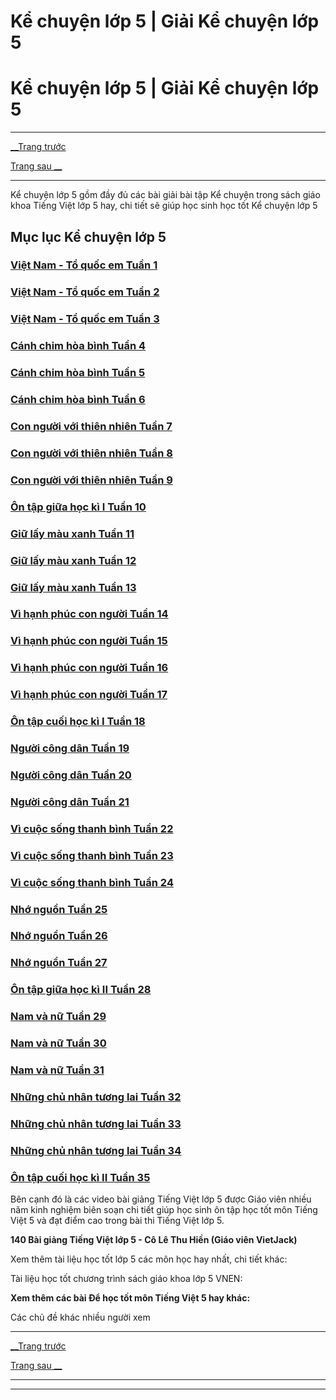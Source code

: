# Kể chuyện lớp 5 | Giải Kể chuyện lớp 5

# Kể chuyện lớp 5 | Giải Kể chuyện lớp 5

* * *

[__Trang trước](https://vietjack.com/tieng-viet-lop-5/index.jsp)

[Trang sau __](https://vietjack.com/tieng-viet-lop-5/ke-chuyen-ly-tu-trong.jsp)

* * *

Kể chuyện lớp 5 gồm đầy đủ các bài giải bài tập Kể chuyện trong sách giáo khoa Tiếng Việt lớp 5 hay, chi tiết sẽ giúp học sinh học tốt Kể chuyện lớp 5

## Mục lục Kể chuyện lớp 5

### [**Việt Nam - Tổ quốc em Tuần 1**](https://vietjack.com/tieng-viet-lop-5/viet-nam-to-quoc-em-tuan-1.jsp)

### [**Việt Nam - Tổ quốc em Tuần 2**](https://vietjack.com/tieng-viet-lop-5/viet-nam-to-quoc-em-tuan-2.jsp)

### [**Việt Nam - Tổ quốc em Tuần 3**](https://vietjack.com/tieng-viet-lop-5/viet-nam-to-quoc-em-tuan-3.jsp)

### [**Cánh chim hòa bình Tuần 4**](https://vietjack.com/tieng-viet-lop-5/canh-chim-hoa-binh-tuan-4.jsp)

### [**Cánh chim hòa bình Tuần 5**](https://vietjack.com/tieng-viet-lop-5/canh-chim-hoa-binh-tuan-5.jsp)

### [**Cánh chim hòa bình Tuần 6**](https://vietjack.com/tieng-viet-lop-5/canh-chim-hoa-binh-tuan-6.jsp)

### [**Con người với thiên nhiên Tuần 7**](https://vietjack.com/tieng-viet-lop-5/con-nguoi-voi-thien-nhien-tuan-7.jsp)

### [**Con người với thiên nhiên Tuần 8**](https://vietjack.com/tieng-viet-lop-5/con-nguoi-voi-thien-nhien-tuan-8.jsp)

### [**Con người với thiên nhiên Tuần 9**](https://vietjack.com/tieng-viet-lop-5/con-nguoi-voi-thien-nhien-tuan-9.jsp)

### [**Ôn tập giữa học kì I Tuần 10**](https://vietjack.com/tieng-viet-lop-5/on-tap-giua-hoc-ki-1-tuan-10.jsp)

### [**Giữ lấy màu xanh Tuần 11**](https://vietjack.com/tieng-viet-lop-5/giu-lay-mau-xanh-tuan-11.jsp)

### [**Giữ lấy màu xanh Tuần 12**](https://vietjack.com/tieng-viet-lop-5/giu-lay-mau-xanh-tuan-12.jsp)

### [**Giữ lấy màu xanh Tuần 13**](https://vietjack.com/tieng-viet-lop-5/giu-lay-mau-xanh-tuan-13.jsp)

### [**Vì hạnh phúc con người Tuần 14**](https://vietjack.com/tieng-viet-lop-5/vi-hanh-phuc-con-nguoi-tuan-14.jsp)

### [**Vì hạnh phúc con người Tuần 15**](https://vietjack.com/tieng-viet-lop-5/vi-hanh-phuc-con-nguoi-tuan-15.jsp)

### [**Vì hạnh phúc con người Tuần 16**](https://vietjack.com/tieng-viet-lop-5/vi-hanh-phuc-con-nguoi-tuan-16.jsp)

### [**Vì hạnh phúc con người Tuần 17**](https://vietjack.com/tieng-viet-lop-5/vi-hanh-phuc-con-nguoi-tuan-17.jsp)

### [**Ôn tập cuối học kì I Tuần 18**](https://vietjack.com/tieng-viet-lop-5/on-tap-cuoi-hoc-ki-1-tuan-18.jsp)

### [**Người công dân Tuần 19**](https://vietjack.com/tieng-viet-lop-5/nguoi-cong-dan-tuan-19.jsp)

### [**Người công dân Tuần 20**](https://vietjack.com/tieng-viet-lop-5/nguoi-cong-dan-tuan-20.jsp)

### [**Người công dân Tuần 21**](https://vietjack.com/tieng-viet-lop-5/nguoi-cong-dan-tuan-21.jsp)

### [**Vì cuộc sống thanh bình Tuần 22**](https://vietjack.com/tieng-viet-lop-5/vi-cuoc-song-thanh-binh-tuan-22.jsp)

### [**Vì cuộc sống thanh bình Tuần 23**](https://vietjack.com/tieng-viet-lop-5/vi-cuoc-song-thanh-binh-tuan-23.jsp)

### [**Vì cuộc sống thanh bình Tuần 24**](https://vietjack.com/tieng-viet-lop-5/vi-cuoc-song-thanh-binh-tuan-24.jsp)

### [**Nhớ nguồn Tuần 25**](https://vietjack.com/tieng-viet-lop-5/nho-nguon-tuan-25.jsp)

### [**Nhớ nguồn Tuần 26**](https://vietjack.com/tieng-viet-lop-5/nho-nguon-tuan-26.jsp)

### [**Nhớ nguồn Tuần 27**](https://vietjack.com/tieng-viet-lop-5/nho-nguon-tuan-27.jsp)

### [**Ôn tập giữa học kì II Tuần 28**](https://vietjack.com/tieng-viet-lop-5/on-tap-giua-hoc-ki-2-tuan-28.jsp)

### [**Nam và nữ Tuần 29**](https://vietjack.com/tieng-viet-lop-5/nam-va-nu-tuan-29.jsp)

### [**Nam và nữ Tuần 30**](https://vietjack.com/tieng-viet-lop-5/nam-va-nu-tuan-30.jsp)

### [**Nam và nữ Tuần 31**](https://vietjack.com/tieng-viet-lop-5/nam-va-nu-tuan-31.jsp)

### [**Những chủ nhân tương lai Tuần 32**](https://vietjack.com/tieng-viet-lop-5/nhung-chu-nhan-tuong-lai-tuan-32.jsp)

### [**Những chủ nhân tương lai Tuần 33**](https://vietjack.com/tieng-viet-lop-5/nhung-chu-nhan-tuong-lai-tuan-33.jsp)

### [**Những chủ nhân tương lai Tuần 34**](https://vietjack.com/tieng-viet-lop-5/nhung-chu-nhan-tuong-lai-tuan-34.jsp)

### [**Ôn tập cuối học kì II Tuần 35**](https://vietjack.com/tieng-viet-lop-5/on-tap-cuoi-hoc-ki-2-tuan-35.jsp)

Bên cạnh đó là các video bài giảng Tiếng Việt lớp 5 được Giáo viên nhiều năm kinh nghiệm biên soạn chi tiết giúp học sinh ôn tập học tốt môn Tiếng Việt 5 và đạt điểm cao trong bài thi Tiếng Việt lớp 5.

**140 Bài giảng Tiếng Việt lớp 5 - Cô Lê Thu Hiền (Giáo viên VietJack)**

Xem thêm tài liệu học tốt lớp 5 các môn học hay nhất, chi tiết khác:

Tài liệu học tốt chương trình sách giáo khoa lớp 5 VNEN:

**Xem thêm các bài Để học tốt môn Tiếng Việt 5 hay khác:**

Các chủ đề khác nhiều người xem 

* * *

[__Trang trước](https://vietjack.com/tieng-viet-lop-5/index.jsp)

[Trang sau __](https://vietjack.com/tieng-viet-lop-5/ke-chuyen-ly-tu-trong.jsp)

* * *

* * *
